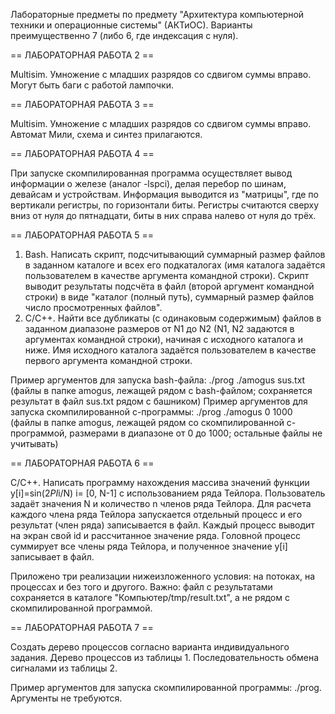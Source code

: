 Лабораторные предметы по предмету "Архитектура компьютерной техники и операционные системы" (АКТиОС).
Варианты преимущественно 7 (либо 6, где индексация с нуля).

== ЛАБОРАТОРНАЯ РАБОТА 2 ==

Multisim. Умножение с младших разрядов со сдвигом суммы вправо. Могут быть баги с работой лампочки.

== ЛАБОРАТОРНАЯ РАБОТА 3 ==

Multisim. Умножение с младших разрядов со сдвигом суммы вправо. Автомат Мили, схема и синтез прилагаются.

== ЛАБОРАТОРНАЯ РАБОТА 4 ==

При запуске скомпилированная программа осуществляет вывод информации о железе (аналог -lspci), делая перебор по шинам, девайсам и устройствам. 
Информация выводится из "матрицы", где по вертикали регистры, по горизонтали биты. Регистры считаются сверху вниз от нуля до пятнадцати, биты в них справа налево от нуля до трёх.

== ЛАБОРАТОРНАЯ РАБОТА 5 ==

1. Bash. Написать скрипт, подсчитывающий суммарный размер файлов в заданном каталоге и всех его подкаталогах (имя каталога задаётся пользователем в качестве аргумента командной строки). Скрипт выводит результаты подсчёта в файл (второй аргумент командной строки) в виде "каталог (полный путь), суммарный размер файлов число просмотренных файлов".
2. C/C++. Найти все дубликаты (с одинаковым содержимым) файлов в заданном диапазоне размеров от N1 до N2 (N1, N2 задаются в аргументах командной строки), начиная с исходного каталога и ниже. Имя исходного каталога задаётся пользователем в качестве первого аргумента командной строки.  

Пример аргументов для запуска bash-файла: ./prog ./amogus sus.txt (файлы в папке amogus, лежащей рядом с bash-файлом; сохраняется результат в файл sus.txt рядом с башником)
Пример аргументов для запуска скомпилированной c-программы: ./prog ./amogus 0 1000 (файлы в папке amogus, лежащей рядом со скомпилированной c-программой, размерами в диапазоне от 0 до 1000; остальные файлы не учитывать)

== ЛАБОРАТОРНАЯ РАБОТА 6 ==

C/C++. Написать программу нахождения массива значений функции y[i]=sin(2*PI*i/N) i= [0, N-1] с использованием ряда Тейлора. Пользователь задаёт значения N и количество n членов ряда Тейлора. Для расчета каждого члена ряда Тейлора запускается отдельный процесс и его результат (член ряда) записывается в файл. Каждый процесс выводит на экран свой id и рассчитанное значение ряда. Головной процесс суммирует все члены ряда Тейлора, и полученное значение y[i] записывает в файл.

Приложено три реализации нижеизложенного условия: на потоках, на процессах и без того и другого. Важно: файл с результатами сохраняется в каталоге "Компьютер/tmp/result.txt", а не рядом с скомпилированной программой.

== ЛАБОРАТОРНАЯ РАБОТА 7 ==

Создать дерево процессов согласно варианта индивидуального задания. Дерево процессов из таблицы 1. Последовательность обмена сигналами из таблицы 2.

Пример аргументов для запуска скомпилированной программы: ./prog. Аргументы не требуются.